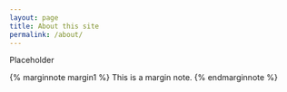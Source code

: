 ```yaml
---
layout: page
title: About this site
permalink: /about/
---
```


Placeholder

{% marginnote margin1 %}
This is a margin note.
{% endmarginnote %}

[ve]: https://visitingenki.com
